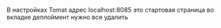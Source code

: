 В настройках Tomat адрес localhost:8085
это стартовая страница
во вкладке деплоймент нужно все удалить
